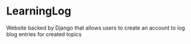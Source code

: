 # LearningLog
Website backed by Django that allows users to create an account to log blog entries for created topics
